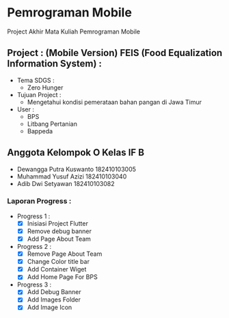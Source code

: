 # Pemrograman Mobile
Project Akhir Mata Kuliah Pemrograman Mobile

## Project : (Mobile Version) FEIS (Food Equalization Information System) :
+ Tema SDGS :
    + Zero Hunger
+ Tujuan Project : 
    + Mengetahui kondisi pemerataan bahan pangan di Jawa Timur
+ User :
    + BPS
    + Litbang Pertanian
    + Bappeda

## Anggota Kelompok O Kelas IF B
+ Dewangga Putra Kuswanto   182410103005
+ Muhammad Yusuf Azizi      182410103040
+ Adib Dwi Setyawan         182410103082

### Laporan Progress :
- Progress 1 :
    + [x] Inisiasi Project Flutter
    + [x] Remove debug banner
    + [x] Add Page About Team
- Progress 2 :
    + [x] Remove Page About Team
    + [x] Change Color title bar
    + [x] Add Container Wiget
    + [x] Add Home Page For BPS
- Progress 3 :
    + [x] Add Debug Banner
    + [x] Add Images Folder
    + [x] Add Image Icon